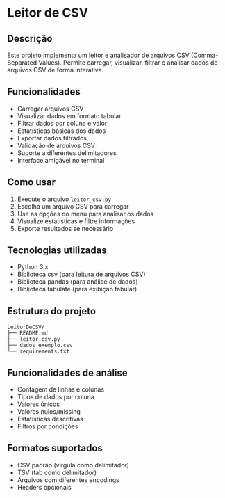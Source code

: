 # Leitor de CSV

## Descrição
Este projeto implementa um leitor e analisador de arquivos CSV (Comma-Separated Values). Permite carregar, visualizar, filtrar e analisar dados de arquivos CSV de forma interativa.

## Funcionalidades
- Carregar arquivos CSV
- Visualizar dados em formato tabular
- Filtrar dados por coluna e valor
- Estatísticas básicas dos dados
- Exportar dados filtrados
- Validação de arquivos CSV
- Suporte a diferentes delimitadores
- Interface amigável no terminal

## Como usar
1. Execute o arquivo `leitor_csv.py`
2. Escolha um arquivo CSV para carregar
3. Use as opções do menu para analisar os dados
4. Visualize estatísticas e filtre informações
5. Exporte resultados se necessário

## Tecnologias utilizadas
- Python 3.x
- Biblioteca csv (para leitura de arquivos CSV)
- Biblioteca pandas (para análise de dados)
- Biblioteca tabulate (para exibição tabular)

## Estrutura do projeto
```
LeitorDeCSV/
├── README.md
├── leitor_csv.py
├── dados_exemplo.csv
└── requirements.txt
```

## Funcionalidades de análise
- Contagem de linhas e colunas
- Tipos de dados por coluna
- Valores únicos
- Valores nulos/missing
- Estatísticas descritivas
- Filtros por condições

## Formatos suportados
- CSV padrão (vírgula como delimitador)
- TSV (tab como delimitador)
- Arquivos com diferentes encodings
- Headers opcionais 